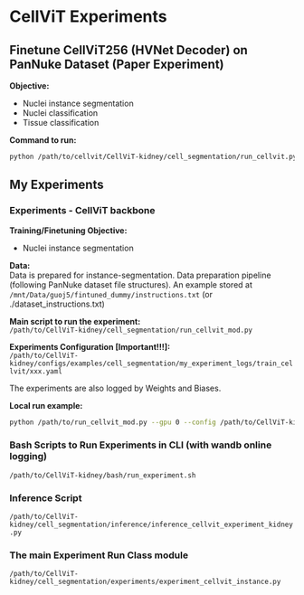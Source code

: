 
# CellViT Experiments

## Finetune CellViT256 (HVNet Decoder) on PanNuke Dataset (Paper Experiment)

**Objective:**  
- Nuclei instance segmentation
- Nuclei classification
- Tissue classification

**Command to run:**
```bash
python /path/to/cellvit/CellViT-kidney/cell_segmentation/run_cellvit.py --gpu 0 --config /home/guoj5/Desktop/cellvit/CellViT-kidney/configs/examples/cell_segmentation/train_cellvit_copy.yaml
```

## My Experiments

### Experiments - CellViT backbone

**Training/Finetuning Objective:**  
- Nuclei instance segmentation

**Data:**  
Data is prepared for instance-segmentation.
Data preparation pipeline (following PanNuke dataset file structures). An example stored at `/mnt/Data/guoj5/fintuned_dummy/instructions.txt`
(or ./dataset_instructions.txt)

**Main script to run the experiment:**  
`/path/to/CellViT-kidney/cell_segmentation/run_cellvit_mod.py`

**Experiments Configuration [Important!!!]:**  
`/path/to/CellViT-kidney/configs/examples/cell_segmentation/my_experiment_logs/train_cellvit/xxx.yaml`

The experiments are also logged by Weights and Biases.

**Local run example:**
```bash
python /path/to/run_cellvit_mod.py --gpu 0 --config /path/to/CellViT-kidney/configs/examples/cell_segmentation/my_experiment_logs/train_cellvit/train_fold0_all.yaml
```

### Bash Scripts to Run Experiments in CLI (with wandb online logging)

`/path/to/CellViT-kidney/bash/run_experiment.sh`

### Inference Script

`/path/to/CellViT-kidney/cell_segmentation/inference/inference_cellvit_experiment_kidney.py`

### The main Experiment Run Class module 

`/path/to/CellViT-kidney/cell_segmentation/experiments/experiment_cellvit_instance.py`
